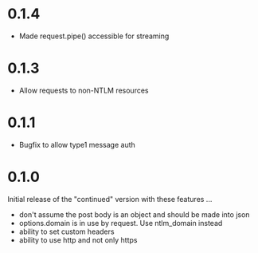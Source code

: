 # 0.1.4

* Made request.pipe() accessible for streaming

# 0.1.3

* Allow requests to non-NTLM resources

# 0.1.1

* Bugfix to allow type1 message auth

# 0.1.0

Initial release of the "continued" version with these features ...

* don't assume the post body is an object and should be made into json
* options.domain is in use by request. Use ntlm_domain instead
* ability to set custom headers
* ability to use http and not only https
